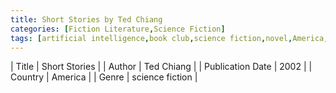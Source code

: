 ```yaml
---
title: Short Stories by Ted Chiang
categories: [Fiction Literature,Science Fiction]
tags: [artificial intelligence,book club,science fiction,novel,America,Ted Chiang]
---
```

        
| Title | Short Stories  |
| Author |  Ted Chiang  |
| Publication Date | 2002   |
| Country | America |
| Genre | science fiction  |
        
